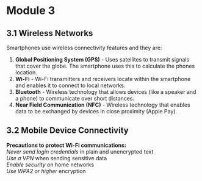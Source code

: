 # Module 3
## 3.1 Wireless Networks

Smartphones use wireless connectivity features and they are:  
1. **Global Positioning System (GPS)** - Uses satellites to transmit signals that cover the globe. The smartphone uses this to calculate the phones location.
2. **Wi-Fi** - Wi-Fi transmitters and receivers locate within the smartphone and enables it to connect to local networks.
3. **Bluetooth** - Wireless technology that allows devices (like a speaker and a phone) to communicate over short distances.
4. **Near Field Communication (NFC)** - Wireless technology that enables data to be exchanged by devices in close proximity (Apple Pay).

## 3.2 Mobile Device Connectivity  
**Precautions to protect Wi-Fi communications:**  
*Never send login credentials* in plain and unencrypted text  
*Use a VPN* when sending sensitive data  
*Enable security* on home networks  
*Use WPA2 or higher* encryption  
